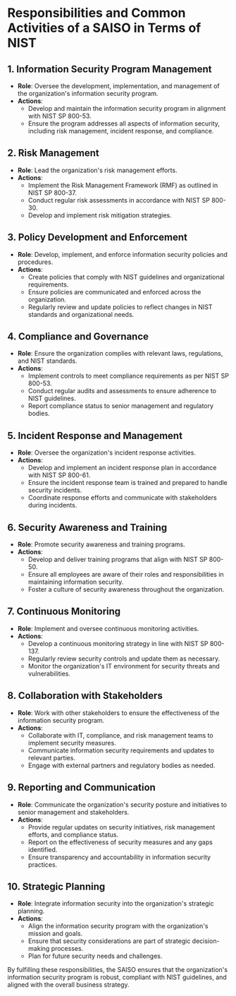# Responsibilities and Common Activities of a SAISO in Terms of NIST

## 1. Information Security Program Management
- **Role**: Oversee the development, implementation, and management of the organization's information security program.
- **Actions**:
  - Develop and maintain the information security program in alignment with NIST SP 800-53.
  - Ensure the program addresses all aspects of information security, including risk management, incident response, and compliance.

## 2. Risk Management
- **Role**: Lead the organization's risk management efforts.
- **Actions**:
  - Implement the Risk Management Framework (RMF) as outlined in NIST SP 800-37.
  - Conduct regular risk assessments in accordance with NIST SP 800-30.
  - Develop and implement risk mitigation strategies.

## 3. Policy Development and Enforcement
- **Role**: Develop, implement, and enforce information security policies and procedures.
- **Actions**:
  - Create policies that comply with NIST guidelines and organizational requirements.
  - Ensure policies are communicated and enforced across the organization.
  - Regularly review and update policies to reflect changes in NIST standards and organizational needs.

## 4. Compliance and Governance
- **Role**: Ensure the organization complies with relevant laws, regulations, and NIST standards.
- **Actions**:
  - Implement controls to meet compliance requirements as per NIST SP 800-53.
  - Conduct regular audits and assessments to ensure adherence to NIST guidelines.
  - Report compliance status to senior management and regulatory bodies.

## 5. Incident Response and Management
- **Role**: Oversee the organization's incident response activities.
- **Actions**:
  - Develop and implement an incident response plan in accordance with NIST SP 800-61.
  - Ensure the incident response team is trained and prepared to handle security incidents.
  - Coordinate response efforts and communicate with stakeholders during incidents.

## 6. Security Awareness and Training
- **Role**: Promote security awareness and training programs.
- **Actions**:
  - Develop and deliver training programs that align with NIST SP 800-50.
  - Ensure all employees are aware of their roles and responsibilities in maintaining information security.
  - Foster a culture of security awareness throughout the organization.

## 7. Continuous Monitoring
- **Role**: Implement and oversee continuous monitoring activities.
- **Actions**:
  - Develop a continuous monitoring strategy in line with NIST SP 800-137.
  - Regularly review security controls and update them as necessary.
  - Monitor the organization's IT environment for security threats and vulnerabilities.

## 8. Collaboration with Stakeholders
- **Role**: Work with other stakeholders to ensure the effectiveness of the information security program.
- **Actions**:
  - Collaborate with IT, compliance, and risk management teams to implement security measures.
  - Communicate information security requirements and updates to relevant parties.
  - Engage with external partners and regulatory bodies as needed.

## 9. Reporting and Communication
- **Role**: Communicate the organization's security posture and initiatives to senior management and stakeholders.
- **Actions**:
  - Provide regular updates on security initiatives, risk management efforts, and compliance status.
  - Report on the effectiveness of security measures and any gaps identified.
  - Ensure transparency and accountability in information security practices.

## 10. Strategic Planning
- **Role**: Integrate information security into the organization's strategic planning.
- **Actions**:
  - Align the information security program with the organization's mission and goals.
  - Ensure that security considerations are part of strategic decision-making processes.
  - Plan for future security needs and challenges.

By fulfilling these responsibilities, the SAISO ensures that the organization's information security program is robust, compliant with NIST guidelines, and aligned with the overall business strategy.